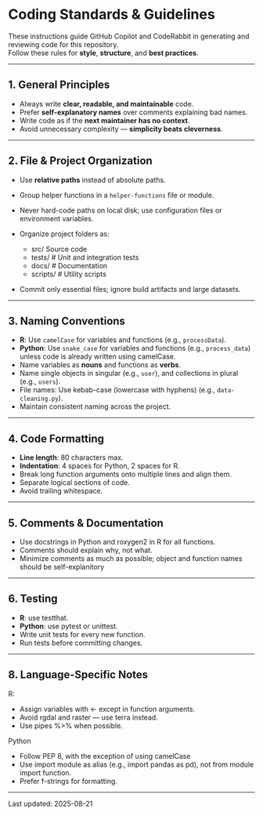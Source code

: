 # Coding Standards & Guidelines

These instructions guide GitHub Copilot and CodeRabbit in generating and reviewing code for this repository.  
Follow these rules for **style**, **structure**, and **best practices**.

---

## 1. General Principles

- Always write **clear, readable, and maintainable** code.
- Prefer **self-explanatory names** over comments explaining bad names.
- Write code as if the **next maintainer has no context**.
- Avoid unnecessary complexity — **simplicity beats cleverness**.

---

## 2. File & Project Organization

- Use **relative paths** instead of absolute paths.
- Group helper functions in a `helper-functions` file or module.
- Never hard-code paths on local disk; use configuration files or environment variables.
- Organize project folders as:

  - src/ Source code
  - tests/ # Unit and integration tests
  - docs/ # Documentation
  - scripts/ # Utility scripts

- Commit only essential files; ignore build artifacts and large datasets.

---

## 3. Naming Conventions

- **R**: Use `camelCase` for variables and functions (e.g., `processData`).
- **Python**: Use `snake_case` for variables and functions (e.g., `process_data`) unless code is already written using camelCase.
- Name variables as **nouns** and functions as **verbs**.
- Name single objects in singular (e.g., `user`), and collections in plural (e.g., `users`).
- File names: Use kebab-case (lowercase with hyphens) (e.g., `data-cleaning.py`).
- Maintain consistent naming across the project.

---

## 4. Code Formatting

- **Line length**: 80 characters max.
- **Indentation**: 4 spaces for Python, 2 spaces for R.
- Break long function arguments onto multiple lines and align them.
- Separate logical sections of code.
- Avoid trailing whitespace.

---

## 5. Comments & Documentation

- Use docstrings in Python and roxygen2 in R for all functions.
- Comments should explain why, not what.
- Minimize comments as much as possible; object and function names should be self-explanitory

---

## 6. Testing

- **R**: use testthat.
- **Python**: use pytest or unittest.
- Write unit tests for every new function.
- Run tests before committing changes.

---

## 8. Language-Specific Notes

R:

- Assign variables with <- except in function arguments.
- Avoid rgdal and raster — use terra instead.
- Use pipes %>% when possible.

Python

- Follow PEP 8, with the exception of using camelCase
- Use import module as alias (e.g., import pandas as pd), not from module import function.
- Prefer f-strings for formatting.

---

Last updated: 2025-08-21
